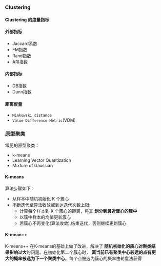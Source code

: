 ### Clustering 
#### Clustering 的度量指标 
#### 外部指标 
- Jaccard系数
- FM指数
- Rand指数 
- ARI指数 
#### 内部指标 
- DB指数
- Dunn指数  
#### 距离度量
- `Minkowski distance` 
- `Value Difference Metric`(VDM) 

### 原型聚类 
常见的原型聚类：
- k-means
- Learning Vector Quantization
- Mixture of Gaussian

#### K-means 
算法步骤如下：
- 从样本中随机初始化 K 个簇心 
- 不断迭代至算法收敛或到达迭代次数上限:
    - 计算每个样本到 K 个簇心的距离，将其 **划分到最近簇心的簇中**
    - 以簇中样本的均值更新簇心 
    - 若簇心不再变化(算法收敛),结束迭代，否则继续更新簇心 

#### K-mean++ 
K-means++ 在K-means的基础上做了改进，解决了 **随机初始化的质心对聚类结果影响过大**的问题。在初始化第二个簇心时，
**离当前已有聚类中心较远的点有更大的概率被选为下一个聚类中心**，每个点被选为簇心的概率由轮盘法获得
